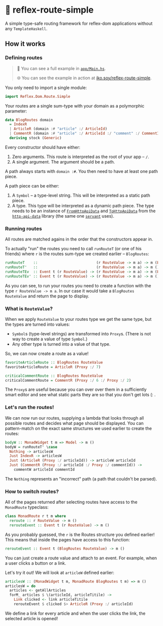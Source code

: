 # 🚦 reflex-route-simple

A simple type-safe routing framework for reflex-dom applications without any `TemplateHaskell`.

## How it works

### Defining routes

> 👀 You can see a full example in [`app/Main.hs`](./app/Main.hs).
>
> 🌐 You can see the example in action at [iko.soy/reflex-route-simple](https://iko.soy/reflex-route-simple/).

You only need to import a single module:

```haskell
import Reflex.Dom.Route.Simple
```

Your routes are a single sum-type with your domain as a polymorphic parameter:

```haskell
data BlogRoutes domain
  = IndexR
  | ArticleR (domain :# "article" :/ ArticleId)
  | CommentR (domain :# "article" :/ ArticleId :/ "comment" :/ CommentId)
  deriving stock (Generic)
```

Every constructor should have either:
1. Zero arguments. This route is interpreted as the root of your app – `/`.
2. A single argument. The argument should be a path.

A path always starts with `domain :#`. You then need to have at least one path piece.

A path piece can be either:
1. A `Symbol` – a type-level string. This will be interpreted as a static path piece.
2. A type. This type will be interpreted as a dynamic path piece. The type needs to be an instance of [`FromHttpApiData`](https://hackage.haskell.org/package/http-api-data-0.4.3/docs/Web-HttpApiData.html#t:FromHttpApiData) and [`ToHttpApiData`](https://hackage.haskell.org/package/http-api-data-0.4.3/docs/Web-HttpApiData.html#t:ToHttpApiData) from the [`http-api-data`](https://hackage.haskell.org/package/http-api-data) library (the same one [`servant`](https://haskell-servant.github.io) uses).

### Running routes

All routes are matched agains in the order that the constructors appear in.

To actually "run" the routes you need to call `runRouteT` (or one of his friends) where `r` is the routes sum-type we created earlier – `BlogRoutes`:

```haskell
runRouteT    ::                           (r RouteValue -> m a) -> m (Event t a)
runRouteT'   ::                           (r RouteValue -> m a) -> m ()
runRouteTEv  :: Event t (r RouteValue) -> (r RouteValue -> m a) -> m (Event t a)
runRouteTEv' :: Event t (r RouteValue) -> (r RouteValue -> m a) -> m ()
```


As you can see, to run your routes you need to create a function with the type `r RouteValue -> m a`. In our case it would take a `BlogRoutes RouteValue` and return the page to display.

### What is `RouteValue`?

When we apply `RouteValue` to your routes type we get the same type, but the types are turned into values:
- `Symbol`s (type-level strings) are transformed into `Proxy`s. (There is not way to create a value of type `Symbol`.)
- Any other type is turned into a value of that type.

So, we can now create a route as a value!

```haskell
favoriteArticleRoute :: BlogRoutes RouteValue
favoriteArticleRoute = ArticleR (Proxy :/ 7)

criticalCommentRoute :: BlogRoutes RouteValue
criticalCommentRoute = CommentR (Proxy :/ 6 :/ Proxy :/ 2)
```

The `Proxy`s are useful because you can over over them in a sufficiently smart editor and see what static parts they are so that you don't get lots (: .

### Let's run the routes!

We can now run our routes, supplying a lambda that looks through all possible routes and decides what page should be displayed. You can pattern-match on the exact same structures we used earlier to create the routes:

```haskell
bodyW :: MonadWidget t m => Model -> m ()
bodyW = runRouteT' \case
  Nothing -> articlesW
  Just IndexR -> articlesW
  Just (ArticleR (Proxy :/ articleId)) -> articleW articleId
  Just (CommentR (Proxy :/ articleId :/ Proxy :/ commentId)) ->
    commentW articleId commentId
```

The `Nothing` represents an "incorrect" path (a path that couldn't be parsed).


### How to switch routes?

All of the pages returned after selecting routes have access to the `MonadRoute` typeclass:

```haskell
class MonadRoute r t m where
  reroute :: r RouteValue -> m ()
  rerouteEvent :: Event t (r RouteValue) -> m ()
```

As you probably guessed, the `r` is the Routes structure you defined earlier! This means that inside the pages have access to this function:

```haskell
rerouteEvent :: Event t (BlogRoutes RouteValue) -> m ()
```

You can just create a route value and attach to an event. For example, when a user clicks a button or a link.

Let's try it out! We will look at `articleW` defined earlier:

```haskell
articlesW :: (MonadWidget t m, MonadRoute BlogRoutes t m) => m ()
articlesW = do
  articles <- getAllArticles
  forM_ articles $ \(articleId, articleTitile) ->
    Link clicked <- link articleTitile
    rerouteEvent $ clicked $> ArticleR (Proxy :/ articleId)
```

We define a link for every article and when the user clicks the link, the selected article is opened!
